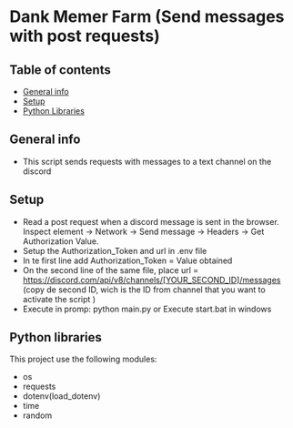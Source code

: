 # Dank Memer Farm (Send messages with post requests)

## Table of contents
* [General info](#general-info)
* [Setup](#setup)
* [Python Libraries](#pytho-libraries)

## General info
* This script sends requests with messages to a text channel on the discord 

## Setup
* Read a post request when a discord message is sent in the browser. Inspect element -> Network -> Send message -> Headers -> Get Authorization Value.
* Setup the Authorization_Token and url in .env file
* In te first line add Authorization_Token = Value obtained
* On the second line of the same file, place url = https://discord.com/api/v8/channels/[YOUR_SECOND_ID]/messages (copy de second ID, wich is the ID from channel that you want to activate the script )
* Execute in promp: python main.py or  Execute start.bat in windows

## Python libraries
This project use the following modules:
* os
* requests
* dotenv(load_dotenv)
* time
* random
